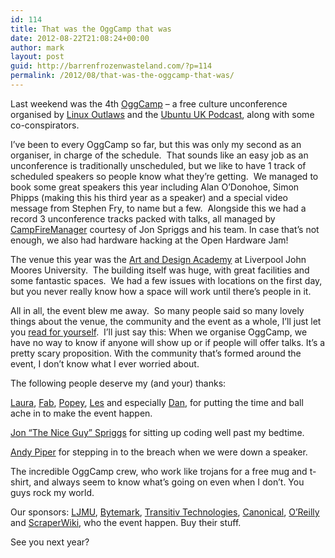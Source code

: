 ```yaml
---
id: 114
title: That was the OggCamp that was
date: 2012-08-22T21:08:24+00:00
author: mark
layout: post
guid: http://barrenfrozenwasteland.com/?p=114
permalink: /2012/08/that-was-the-oggcamp-that-was/
---
```

Last weekend was the 4th [OggCamp](http://oggcamp.org) &#8211; a free culture unconference organised by [Linux Outlaws](http://sixgun.org) and the [Ubuntu UK Podcast](http://podcast.ubuntu-uk.org), along with some co-conspirators.

I&#8217;ve been to every OggCamp so far, but this was only my second as an organiser, in charge of the schedule.  That sounds like an easy job as an unconference is traditionally unscheduled, but we like to have 1 track of scheduled speakers so people know what they&#8217;re getting.  We managed to book some great speakers this year including Alan O&#8217;Donohoe, Simon Phipps (making this his third year as a speaker) and a special video message from Stephen Fry, to name but a few.  Alongside this we had a record 3 unconference tracks packed with talks, all managed by [CampFireManager](https://github.com/campfiremanager) courtesy of Jon Spriggs and his team. In case that&#8217;s not enough, we also had hardware hacking at the Open Hardware Jam!

The venue this year was the [Art and Design Academy](http://www.ljmu.ac.uk/conferences/86077.htm/) at Liverpool John Moores University.  The building itself was huge, with great facilities and some fantastic spaces.  We had a few issues with locations on the first day, but you never really know how a space will work until there&#8217;s people in it.

All in all, the event blew me away.  So many people said so many lovely things about the venue, the community and the event as a whole, I&#8217;ll just let you [read for yourself](http://joind.in/event/oggcamp12).  I&#8217;ll just say this: When we organise OggCamp, we have no way to know if anyone will show up or if people will offer talks. It&#8217;s a pretty scary proposition. With the community that&#8217;s formed around the event, I don&#8217;t know what I ever worried about.

The following people deserve my (and your) thanks:
  
[Laura](https://twitter.com/czajkowski), [Fab](https://twitter.com/fabsh), [Popey](https://twitter.com/popey), [Les](https://twitter.com/biglesp) and especially [Dan](https://twitter.com/methoddan), for putting the time and ball ache in to make the event happen.
  
[Jon &#8220;The Nice Guy&#8221; Spriggs](https://twitter.com/jontheniceguy) for sitting up coding well past my bedtime.
  
[Andy Piper](https://mobile.twitter.com/andypiper) for stepping in to the breach when we were down a speaker.
  
The incredible OggCamp crew, who work like trojans for a free mug and t-shirt, and always seem to know what&#8217;s going on even when I don&#8217;t. You guys rock my world.
  
Our sponsors: [LJMU](http://www.ljmu.ac.uk/), [Bytemark](http://www.bytemark.co.uk/), [Transitiv Technologies](http://www.transitiv.co.uk/), [Canonical](http://www.canonical.com/), [O&#8217;Reilly](http://oreilly.com/) and [ScraperWiki](https://scraperwiki.com/), who the event happen. Buy their stuff.

See you next year?